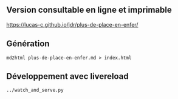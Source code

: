 ## Version consultable en ligne et imprimable

<https://lucas-c.github.io/jdr/plus-de-place-en-enfer/>

## Génération

    md2html plus-de-place-en-enfer.md > index.html

## Développement avec livereload

    ../watch_and_serve.py
